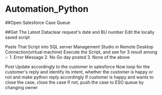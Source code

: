 # Automation_Python


##Open Salesforce Case Queue

##Get The Latest Dataclear request's date and BU number
Edit the locally saved script

Paste That Script into SQL server Management Studio in Remote Desktop Connection(virtual machine)
Execute the Script, and see for 3 result among :-
    1. Error Message
    2. No Go day posted
    3. None of the above
    

Post Update accordingly to the customer in salesforce
Now loop for the customer's reply and identify its intent, whether the customer is happy or not and make python reply accordingly
If customer is happy and wants to close the case, close the case
If not, push the case to ESO queue by changing owner
